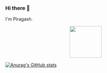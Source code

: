 ### Hi there 👋

I'm Piragash.

<div id="header" align="center">
  <img src="https://media.giphy.com/media/M9gbBd9nbDrOTu1Mqx/giphy.gif" width="100"/>
</div>

[![Anurag's GitHub stats](https://github-readme-stats.vercel.app/api?username=piragash-29)](https://github.com/anuraghazra/github-readme-stats)
